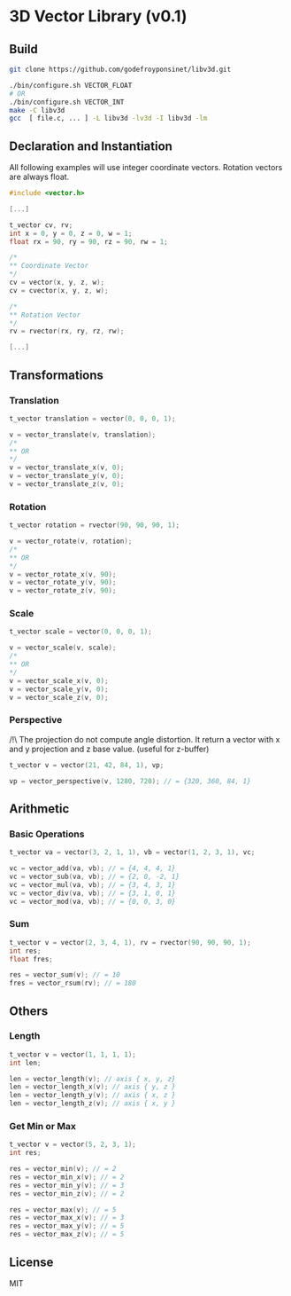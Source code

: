 # 3D Vector Library (v0.1)

## Build
```bash
git clone https://github.com/godefroyponsinet/libv3d.git

./bin/configure.sh VECTOR_FLOAT
# OR
./bin/configure.sh VECTOR_INT
make -C libv3d
gcc  [ file.c, ... ] -L libv3d -lv3d -I libv3d -lm
```

## Declaration and Instantiation

All following examples will use integer coordinate vectors.
Rotation vectors are always float.

```c
#include <vector.h>

[...]

t_vector cv, rv;
int x = 0, y = 0, z = 0, w = 1;
float rx = 90, ry = 90, rz = 90, rw = 1;

/*
** Coordinate Vector
*/
cv = vector(x, y, z, w);
cv = cvector(x, y, z, w);

/*
** Rotation Vector
*/
rv = rvector(rx, ry, rz, rw);

[...]
```

## Transformations

### Translation
```c
t_vector translation = vector(0, 0, 0, 1);

v = vector_translate(v, translation);
/*
** OR
*/
v = vector_translate_x(v, 0);
v = vector_translate_y(v, 0);
v = vector_translate_z(v, 0);
```

### Rotation
```c
t_vector rotation = rvector(90, 90, 90, 1);

v = vector_rotate(v, rotation);
/*
** OR
*/
v = vector_rotate_x(v, 90);
v = vector_rotate_y(v, 90);
v = vector_rotate_z(v, 90);
```

### Scale
```c
t_vector scale = vector(0, 0, 0, 1);

v = vector_scale(v, scale);
/*
** OR
*/
v = vector_scale_x(v, 0);
v = vector_scale_y(v, 0);
v = vector_scale_z(v, 0);
```

### Perspective
/!\ The projection do not compute angle distortion.
It return a vector with x and y projection and z base value. (useful for z-buffer)
```c
t_vector v = vector(21, 42, 84, 1), vp;

vp = vector_perspective(v, 1280, 720); // = {320, 360, 84, 1}
```


## Arithmetic

### Basic Operations
```c
t_vector va = vector(3, 2, 1, 1), vb = vector(1, 2, 3, 1), vc;

vc = vector_add(va, vb); // = {4, 4, 4, 1}
vc = vector_sub(va, vb); // = {2, 0, -2, 1}
vc = vector_mul(va, vb); // = {3, 4, 3, 1}
vc = vector_div(va, vb); // = {3, 1, 0, 1}
vc = vector_mod(va, vb); // = {0, 0, 3, 0}
```

### Sum
```c
t_vector v = vector(2, 3, 4, 1), rv = rvector(90, 90, 90, 1);
int res;
float fres;

res = vector_sum(v); // = 10
fres = vector_rsum(rv); // = 180
```

## Others

### Length
```c
t_vector v = vector(1, 1, 1, 1);
int len;

len = vector_length(v); // axis { x, y, z}
len = vector_length_x(v); // axis { y, z }
len = vector_length_y(v); // axis { x, z }
len = vector_length_z(v); // axis { x, y }
```

### Get Min or Max
```c
t_vector v = vector(5, 2, 3, 1);
int res;

res = vector_min(v); // = 2
res = vector_min_x(v); // = 2
res = vector_min_y(v); // = 3
res = vector_min_z(v); // = 2

res = vector_max(v); // = 5
res = vector_max_x(v); // = 3
res = vector_max_y(v); // = 5
res = vector_max_z(v); // = 5
```

## License

MIT